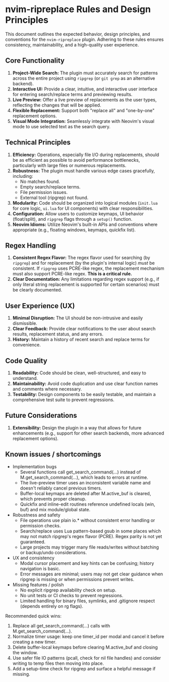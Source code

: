 # nvim-ripreplace Rules and Design Principles

This document outlines the expected behavior, design principles, and conventions for the `nvim-ripreplace` plugin. Adhering to these rules ensures consistency, maintainability, and a high-quality user experience.

## Core Functionality

1.  **Project-Wide Search:** The plugin must accurately search for patterns across the entire project using `ripgrep` (or `git grep` as an alternative backend).
2.  **Interactive UI:** Provide a clear, intuitive, and interactive user interface for entering search/replace terms and previewing results.
3.  **Live Preview:** Offer a live preview of replacements as the user types, reflecting the changes that will be applied.
4.  **Flexible Replacement:** Support both "replace all" and "one-by-one" replacement options.
5.  **Visual Mode Integration:** Seamlessly integrate with Neovim's visual mode to use selected text as the search query.

## Technical Principles

1.  **Efficiency:** Operations, especially file I/O during replacements, should be as efficient as possible to avoid performance bottlenecks, particularly with large files or numerous replacements.
2.  **Robustness:** The plugin must handle various edge cases gracefully, including:
    *   No matches found.
    *   Empty search/replace terms.
    *   File permission issues.
    *   External tool (ripgrep) not found.
3.  **Modularity:** Code should be organized into logical modules (`init.lua` for core logic, `ui.lua` for UI components) with clear responsibilities.
4.  **Configuration:** Allow users to customize keymaps, UI behavior (float/split), and `ripgrep` flags through a `setup()` function.
5.  **Neovim Idioms:** Utilize Neovim's built-in APIs and conventions where appropriate (e.g., floating windows, keymaps, quickfix list).

## Regex Handling

1.  **Consistent Regex Flavor:** The regex flavor used for searching (by `ripgrep`) and for replacement (by the plugin's internal logic) *must* be consistent. If `ripgrep` uses PCRE-like regex, the replacement mechanism must also support PCRE-like regex. **This is a critical rule.**
2.  **Clear Documentation:** Any limitations regarding regex support (e.g., if only literal string replacement is supported for certain scenarios) must be clearly documented.

## User Experience (UX)

1.  **Minimal Disruption:** The UI should be non-intrusive and easily dismissible.
2.  **Clear Feedback:** Provide clear notifications to the user about search results, replacement status, and any errors.
3.  **History:** Maintain a history of recent search and replace terms for convenience.

## Code Quality

1.  **Readability:** Code should be clean, well-structured, and easy to understand.
2.  **Maintainability:** Avoid code duplication and use clear function names and comments where necessary.
3.  **Testability:** Design components to be easily testable, and maintain a comprehensive test suite to prevent regressions.

## Future Considerations

1.  **Extensibility:** Design the plugin in a way that allows for future enhancements (e.g., support for other search backends, more advanced replacement options).

## Known issues / shortcomings

- Implementation bugs
  - Several functions call get_search_command(...) instead of M.get_search_command(...), which leads to errors at runtime.
  - The live-preview timer uses an inconsistent variable name and doesn't reliably cancel previous timers.
  - Buffer-local keymaps are deleted after M.active_buf is cleared, which prevents proper cleanup.
  - Quickfix and inline-edit routines reference undefined locals (win, buf) and mix module/global state.
- Robustness and safety
  - File operations use plain io.* without consistent error handling or permission checks.
  - Search/replace uses Lua pattern-based gsub in some places which may not match ripgrep's regex flavor (PCRE). Regex parity is not yet guaranteed.
  - Large projects may trigger many file reads/writes without batching or backup/undo considerations.
- UX and consistency
  - Modal cursor placement and key hints can be confusing; history navigation is basic.
  - Error messages are minimal; users may not get clear guidance when ripgrep is missing or when permissions prevent writes.
- Missing features / polish
  - No explicit ripgrep availability check on setup.
  - No unit tests or CI checks to prevent regressions.
  - Limited handling for binary files, symlinks, and .gitignore respect (depends entirely on rg flags).

Recommended quick wins:
1. Replace all get_search_command(...) calls with M.get_search_command(...).
2. Normalize timer usage: keep one timer_id per modal and cancel it before creating a new timer.
3. Delete buffer-local keymaps before clearing M.active_buf and closing the window.
4. Use safer file IO patterns (pcall, check for nil file handles) and consider writing to temp files then moving into place.
5. Add a setup-time check for ripgrep and surface a helpful message if missing.